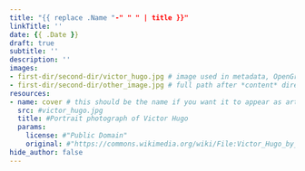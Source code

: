 ```yaml
---
title: "{{ replace .Name "-" " " | title }}"
linkTitle: ''
date: {{ .Date }}
draft: true
subtitle: ''
description: ''
images:
- first-dir/second-dir/victor_hugo.jpg # image used in metadata, OpenGraph and Twitter cards, first 6 images are also used by OpenGraph
- first-dir/second-dir/other_image.jpg # full path after *content* directory preppended to image name
resources:
- name: cover # this should be the name if you want it to appear as article's featured image of the article
  src: #victor_hugo.jpg
  title: #Portrait photograph of Victor Hugo
  params:
    license: #"Public Domain"
    original: #"https://commons.wikimedia.org/wiki/File:Victor_Hugo_by_%C3%89tienne_Carjat_1876_-_full.jpg"
hide_author: false
---
```


